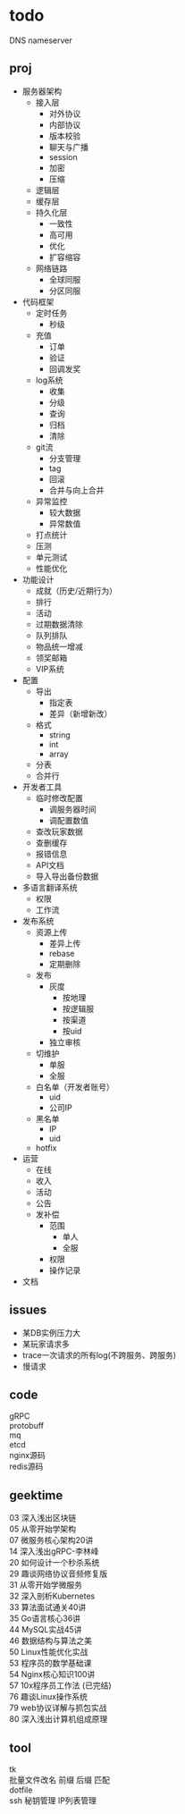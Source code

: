 # todo

DNS nameserver

## proj

- 服务器架构
  - 接入层
    - 对外协议
    - 内部协议
    - 版本校验
    - 聊天与广播
    - session
    - 加密
    - 压缩
  - 逻辑层
  - 缓存层
  - 持久化层
    - 一致性
    - 高可用
    - 优化
    - 扩容缩容
  - 网络链路
    - 全球同服
    - 分区同服
- 代码框架
  - 定时任务
    - 秒级
  - 充值
    - 订单
    - 验证
    - 回调发奖
  - log系统
    - 收集
    - 分级
    - 查询
    - 归档
    - 清除
  - git流
    - 分支管理
    - tag
    - 回滚
    - 合并与向上合并
  - 异常监控
    - 较大数据
    - 异常数值
  - 打点统计
  - 压测
  - 单元测试
  - 性能优化
- 功能设计
  - 成就（历史/近期行为）
  - 排行
  - 活动
  - 过期数据清除
  - 队列排队
  - 物品统一增减
  - 领奖邮箱
  - VIP系统
- 配置
  - 导出
    - 指定表
    - 差异（新增新改）
  - 格式
    - string
    - int
    - array
  - 分表
  - 合并行
- 开发者工具
  - 临时修改配置
    - 调服务器时间
    - 调配置数值
  - 查改玩家数据
  - 查删缓存
  - 报错信息
  - API文档
  - 导入导出备份数据
- 多语言翻译系统
  - 权限
  - 工作流
- 发布系统
  - 资源上传
    - 差异上传
    - rebase
    - 定期删除
  - 发布
    - 灰度
      - 按地理
      - 按逻辑服
      - 按渠道
      - 按uid
    - 独立审核
  - 切维护
    - 单服
    - 全服
  - 白名单（开发者账号）
    - uid
    - 公司IP
  - 黑名单
    - IP
    - uid
  - hotfix
- 运营
  - 在线
  - 收入
  - 活动
  - 公告
  - 发补偿
    - 范围
      - 单人
      - 全服
    - 权限
    - 操作记录
- 文档

## issues

- 某DB实例压力大
- 某玩家请求多
- trace一次请求的所有log(不跨服务、跨服务)
- 慢请求

## code

gRPC  
protobuff  
mq  
etcd  
nginx源码  
redis源码  

## geektime

03 深入浅出区块链  
05 从零开始学架构  
07 微服务核心架构20讲  
14 深入浅出gRPC-李林峰  
20 如何设计一个秒杀系统  
29 趣谈网络协议音频修复版  
31 从零开始学微服务  
32 深入剖析Kubernetes  
33 算法面试通关40讲  
35 Go语言核心36讲  
44 MySQL实战45讲  
46 数据结构与算法之美  
50 Linux性能优化实战  
53 程序员的数学基础课  
54 Nginx核心知识100讲  
57 10x程序员工作法 (已完结)  
76 趣谈Linux操作系统  
79 web协议详解与抓包实战  
80 深入浅出计算机组成原理  

## tool

tk  
批量文件改名 前缀 后缀 匹配  
dotfile  
ssh 秘钥管理 IP列表管理  
